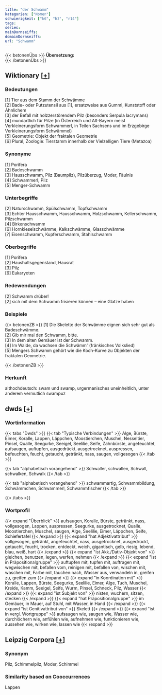```yaml
---
title: "der Schwamm"
kategorien: ["Nomen"]
schwierigkeit: ["k6", "h3", "r14"]
tags:
series:
mainDornseiffs:
domainDornseiffs:
url: "Schwamm"
---
```


{{< betonenÜbs >}}
**Übersetzung:**  
{{< /betonenÜbs >}}

## Wiktionary [[+](https://de.wiktionary.org/wiki/Schwamm)]

### Bedeutungen
[1] Tier aus dem Stamm der Schwämme  
[2] Bade- oder Putzutensil aus [1], ersatzweise aus Gummi, Kunststoff oder Ähnlichem  
[3] der Befall mit holzzerstörendem Pilz (besonders Serpula lacrymans)  
[4] mundartlich für Pilze (in Österreich und Alt-Bayern meist Verkleinerungsform Schwammerl, in Teilen Sachsens und im Erzgebirge Verkleinerungsform Schwämmel)  
[5] Geometrie: Objekt der fraktalen Geometrie  
[6] Plural, Zoologie: Tierstamm innerhalb der Vielzelligen Tiere (Metazoa)  

### Synonyme
[1] Porifera  
[2] Badeschwamm  
[3] Hausschwamm, Pilz (Baumpilz), Pilzüberzug, Moder, Fäulnis  
[4] Schwammerl, Pilz  
[5] Menger-Schwamm  

### Unterbegriffe
[2] Naturschwamm, Spülschwamm, Topfschwamm  
[3] Echter Hausschwamm, Hausschwamm, Holzschwamm, Kellerschwamm, Pilzschwamm  
[4] Birkenschwamm  
[6] Hornkieselschwämme, Kalkschwämme, Glasschwämme  
[?] Eisenschwamm, Kupferschwamm, Stahlschwamm  

### Oberbegriffe
[1] Porifera  
[2] Haushaltsgegenstand, Hausrat  
[3] Pilz  
[6] Eukaryoten  

### Redewendungen
[2] Schwamm drüber!  
[2] sich mit dem Schwamm frisieren können – eine Glatze haben  

### Beispiele
{{< betonenZB >}}
[1] Die Skelette der Schwämme eignen sich sehr gut als Badeschwämme.  
[2] Gib mir mal den Schwamm, bitte.  
[3] In dem alten Gemäuer ist der Schwamm.  
[4] Im Walde, da wachsen die Schwämm' (fränkisches Volkslied)  
[5] Mengers Schwamm gehört wie die Koch-Kurve zu Objekten der fraktalen Geometrie.  

{{< /betonenZB >}}
### Herkunft
althochdeutsch: swam und swamp, urgermanisches uneinheitlich, unter anderem vermutlich swampuz  



## dwds [[+](https://www.dwds.de/wb/Schwamm)]

### Wortinformation
{{< tabs "Dwds" >}}
{{< tab "Typische Verbindungen" >}}
Alge, Bürste, Eimer, Koralle, Lappen, Läppchen, Moostierchen, Muschel, Nesseltier, Pinsel, Qualle, Seegurke, Seeigel, Seelilie, Seife, Zahnbürste, angefeuchtet, aufsaugen, auftupfen, ausgedrückt, ausgetrocknet, auspressen, befeuchten, feucht, getaucht, getränkt, nass, saugen, vollgesogen
{{< /tab >}}

{{< tab "alphabetisch vorangehend" >}}
Schwaller, schwallen, Schwall, schwalken, Schwalk
{{< /tab >}}

{{< tab "alphabetisch vorangehend" >}}
schwammartig, Schwammbildung, Schwämmchen, Schwammerl, Schwammfischer
{{< /tab >}}

{{< /tabs >}}

### Wortprofil
{{< expand "Überblick" >}} aufsaugen, Koralle, Bürste, getränkt, nass, vollgesogen, Lappen, auspressen, Seegurke, ausgetrocknet, Qualle, Moostierchen, Muschel, saugen, Alge, Seelilie, Eimer, Läppchen, Seife, Schiefertafel {{< /expand >}}
{{< expand "hat Adjektivattribut" >}} vollgesogen, getränkt, angefeuchtet, nass, ausgetrocknet, ausgedrückt, getaucht, feucht, trocken, entdeckt, weich, gigantisch, gelb, riesig, lebend, blau, weiß, hart {{< /expand >}}
{{< expand "ist Akk./Dativ-Objekt von" >}} gleichen, benutzen, legen, werfen, nehmen {{< /expand >}}
{{< expand "ist in Präpositionalgruppe" >}} auftupfen mit, tupfen mit, auftragen mit, wegwischen mit, befallen vom, reinigen mit, befallen von, wischen mit, waschen mit, Farbe mit, tauchen nach, Wasser aus, verwandeln in, greifen zu, greifen zum {{< /expand >}}
{{< expand "in Koordination mit" >}} Koralle, Lappen, Bürste, Seegurke, Seelilie, Eimer, Alge, Tuch, Muschel, Kreide, Kamm, Seeigel, Seife, Wurm, Pinsel, Schneck, Pilz, Wasser {{< /expand >}}
{{< expand "ist Subjekt von" >}} nisten, wuchern, sitzen, stecken {{< /expand >}}
{{< expand "hat Präpositionalgruppe" >}} im Gemäuer, in Mauer, auf Stuhl, mit Wasser, in Hand {{< /expand >}}
{{< expand "ist Genitivattribut von" >}} Skelett {{< /expand >}}
{{< expand "ist in vergl. Wortgruppe" >}} aufsaugen wie, saugen wie, Wasser wie, durchlöchern wie, anfühlen wie, aufnehmen wie, funktionieren wie, aussehen wie, wirken wie, lassen wie {{< /expand >}}

## Leipzig Corpora [[+](https://corpora.uni-leipzig.de/en/res?word=Schwamm&corpusId=deu_newscrawl-public_2018)]


### Synonym
Pilz, Schimmelpilz, Moder, Schimmel


### Similarity based on Cooccurrences
Lappen

